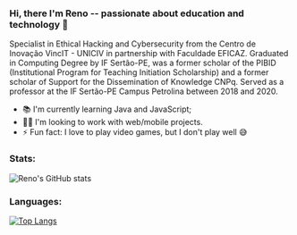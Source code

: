 ### Hi, there I'm Reno -- passionate about education and technology 👋
Specialist in Ethical Hacking and Cybersecurity from the Centro de Inovação VincIT - UNICIV in partnership with Faculdade EFICAZ. Graduated in Computing Degree by IF Sertão-PE, was a former scholar of the PIBID (Institutional Program for Teaching Initiation Scholarship) and a former scholar of Support for the Dissemination of Knowledge CNPq. Served as a professor at the IF Sertão-PE Campus Petrolina between 2018 and 2020.

- 📚 I'm currently learning Java and JavaScript;
- 👨‍💻 I'm looking to work with web/mobile projects.
- ⚡ Fun fact: I love to play video games, but I don't play well 😅

### Stats:

![Reno's GitHub stats](https://github-readme-stats.vercel.app/api?username=renoalencar&show_icons=true&theme=radical)

### Languages:

[![Top Langs](https://github-readme-stats.vercel.app/api/top-langs/?username=renoalencar&layout=compact&theme=radical)](https://github.com/anuraghazra/github-readme-stats)